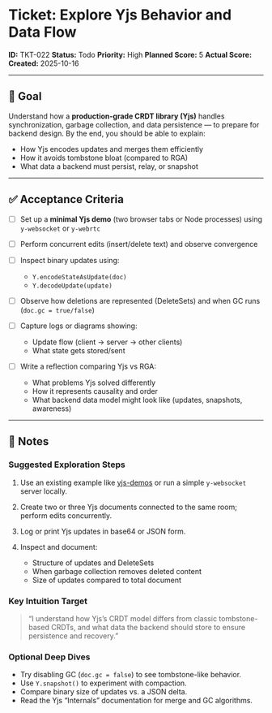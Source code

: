 # Ticket: Explore Yjs Behavior and Data Flow

**ID:** TKT-022
**Status:** Todo
**Priority:** High
**Planned Score:** 5
**Actual Score:** <fill in after completion>
**Created:** 2025-10-16

---

## 🎯 Goal

Understand how a **production-grade CRDT library (Yjs)** handles synchronization, garbage collection, and data persistence — to prepare for backend design.
By the end, you should be able to explain:

* How Yjs encodes updates and merges them efficiently
* How it avoids tombstone bloat (compared to RGA)
* What data a backend must persist, relay, or snapshot

---

## ✅ Acceptance Criteria

* [ ] Set up a **minimal Yjs demo** (two browser tabs or Node processes) using `y-websocket` or `y-webrtc`
* [ ] Perform concurrent edits (insert/delete text) and observe convergence
* [ ] Inspect binary updates using:

  * `Y.encodeStateAsUpdate(doc)`
  * `Y.decodeUpdate(update)`
* [ ] Observe how deletions are represented (DeleteSets) and when GC runs (`doc.gc = true/false`)
* [ ] Capture logs or diagrams showing:

  * Update flow (client → server → other clients)
  * What state gets stored/sent
* [ ] Write a reflection comparing Yjs vs RGA:

  * What problems Yjs solved differently
  * How it represents causality and order
  * What backend data model might look like (updates, snapshots, awareness)

---

## 📝 Notes

### Suggested Exploration Steps

1. Use an existing example like [yjs-demos](https://github.com/yjs/yjs-demos) or run a simple `y-websocket` server locally.
2. Create two or three Yjs documents connected to the same room; perform edits concurrently.
3. Log or print Yjs updates in base64 or JSON form.
4. Inspect and document:

   * Structure of updates and DeleteSets
   * When garbage collection removes deleted content
   * Size of updates compared to total document

### Key Intuition Target

> “I understand how Yjs’s CRDT model differs from classic tombstone-based CRDTs, and what data the backend should store to ensure persistence and recovery.”

### Optional Deep Dives

* Try disabling GC (`doc.gc = false`) to see tombstone-like behavior.
* Use `Y.snapshot()` to experiment with compaction.
* Compare binary size of updates vs. a JSON delta.
* Read the Yjs “Internals” documentation for merge and GC algorithms.
